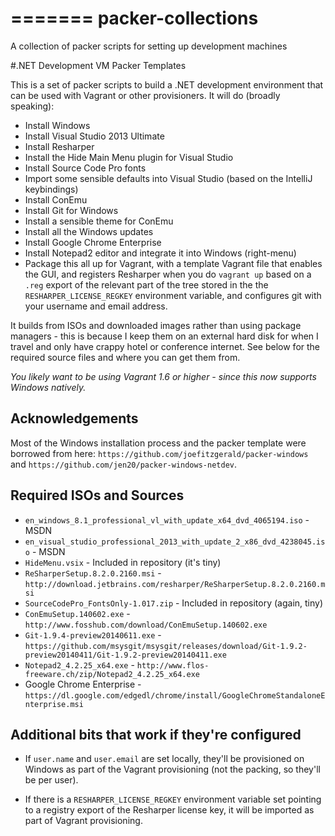 =======
packer-collections
==================

A collection of packer scripts for setting up development machines

#.NET Development VM Packer Templates

This is a set of packer scripts to build a .NET development environment that can be used with Vagrant or other provisioners. It will do (broadly speaking):

- Install Windows
- Install Visual Studio 2013 Ultimate
- Install Resharper
- Install the Hide Main Menu plugin for Visual Studio
- Install Source Code Pro fonts
- Import some sensible defaults into Visual Studio (based on the IntelliJ keybindings)
- Install ConEmu
- Install Git for Windows
- Install a sensible theme for ConEmu
- Install all the Windows updates
- Install Google Chrome Enterprise
- Install Notepad2 editor and integrate it into Windows (right-menu)
- Package this all up for Vagrant, with a template Vagrant file that enables the GUI, and registers Resharper when you do `vagrant up` based on a `.reg` export of the relevant part of the tree stored in the the `RESHARPER_LICENSE_REGKEY` environment variable, and configures git with your username and email address.

It builds from ISOs and downloaded images rather than using package managers - this is because I keep them on an external hard disk for when I travel and only have crappy hotel or conference internet. See below for the required source files and where you can get them from.

*You likely want to be using Vagrant 1.6 or higher - since this now supports Windows natively.*

## Acknowledgements

Most of the Windows installation process and the packer template were borrowed from here: `https://github.com/joefitzgerald/packer-windows` and `https://github.com/jen20/packer-windows-netdev`.

## Required ISOs and Sources

- `en_windows_8.1_professional_vl_with_update_x64_dvd_4065194.iso` - MSDN
- `en_visual_studio_professional_2013_with_update_2_x86_dvd_4238045.iso` - MSDN
- `HideMenu.vsix` - Included in repository (it's tiny)
- `ReSharperSetup.8.2.0.2160.msi` - `http://download.jetbrains.com/resharper/ReSharperSetup.8.2.0.2160.msi`
- `SourceCodePro_FontsOnly-1.017.zip` - Included in repository (again, tiny)
- `ConEmuSetup.140602.exe` - `http://www.fosshub.com/download/ConEmuSetup.140602.exe`
- `Git-1.9.4-preview20140611.exe` - `https://github.com/msysgit/msysgit/releases/download/Git-1.9.2-preview20140411/Git-1.9.2-preview20140411.exe`
- `Notepad2_4.2.25_x64.exe` - `http://www.flos-freeware.ch/zip/Notepad2_4.2.25_x64.exe`
- Google Chrome Enterprise - `https://dl.google.com/edgedl/chrome/install/GoogleChromeStandaloneEnterprise.msi`

## Additional bits that work if they're configured

- If `user.name` and `user.email` are set locally, they'll be provisioned on Windows as part of the Vagrant provisioning (not the packing, so they'll be per user).

- If there is a `RESHARPER_LICENSE_REGKEY` environment variable set pointing to a registry export of the Resharper license key, it will be imported as part of Vagrant provisioning.

